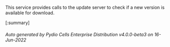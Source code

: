 






This service provides calls to the update server to check if a new version is available for download.

[:summary]

###### Auto generated by Pydio Cells Enterprise Distribution v4.0.0-beta3 on 16-Jun-2022
